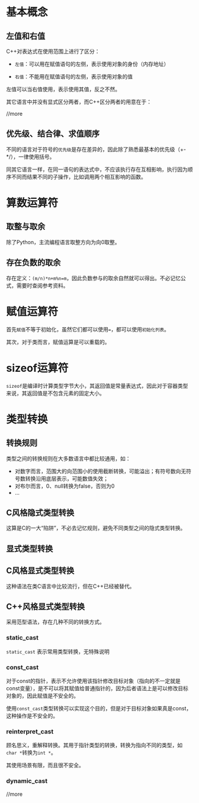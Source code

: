 # 基本概念

## 左值和右值

C++对表达式在使用范围上进行了区分：

- `左值`：可以用在赋值语句的左侧，表示使用对象的身份（内存地址）

- `右值`：不能用在赋值语句的左侧，表示使用对象的值

左值可以当右值使用，表示使用其值，反之不然。

其它语言中并没有显式区分两者，而C++区分两者的用意在于：

//more

## 优先级、结合律、求值顺序

不同的语言对于符号的`优先级`是存在差异的，因此除了熟悉最基本的优先级（+-\*/），一律使用括号。

同其它语言一样，在同一语句的表达式中，不应该执行存在互相影响，执行因为顺序不同而结果不同的子操作，比如调用两个相互影响的函数。

# 算数运算符

## 取整与取余

除了Python，主流编程语言取整方向为向0取整。

## 存在负数的取余

存在定义：`(m/n)*n+m%n=m`，因此负数参与的取余自然就可以得出。不必记忆公式，需要时查阅参考资料。

# 赋值运算符

首先`赋值`不等于初始化，虽然它们都可以使用`=`，都可以使用`初始化列表`。

其次，对于类而言，赋值运算是可以重载的。

# sizeof运算符

`sizeof`是编译时计算类型字节大小，其返回值是常量表达式，因此对于容器类型来说，其返回值是不包含元素的固定大小。

# 类型转换

## 转换规则

类型之间的转换规则在大多数语言中都比较通用，如：

- 对数字而言，范围大的向范围小的使用截断转换，可能溢出；有符号数向无符号数转换沿用底层表示，可能数值失效；
- 对布尔而言，0、null转换为false，否则为0
- ...

## C风格隐式类型转换

这算是C的一大“陷阱”，不必去记忆规则，避免不同类型之间的隐式类型转换。

## 显式类型转换

## C风格显式类型转换

这种语法在类C语言中比较流行，但在C++已经被替代。

## C++风格显式类型转换

采用范型语法，存在几种不同的转换方式。

### static_cast

`static_cast` 表示常用类型转换，无特殊说明

### const_cast

对于const的指针，表示不允许使用该指针修改目标对象（指向的不一定就是const变量），是不可以将其赋值给普通指针的，因为后者语法上是可以修改目标对象的，因此赋值是不安全的。

使用`const_cast`类型转换可以实现这个目的，但是对于目标对象如果真是const，这种操作是不安全的。

### reinterpret_cast

顾名思义，重解释转换。其用于指针类型的转换，转换为指向不同的类型，如`char *`转换为`int *`。

其使用场景有限，而且很不安全。

### dynamic_cast

//more
